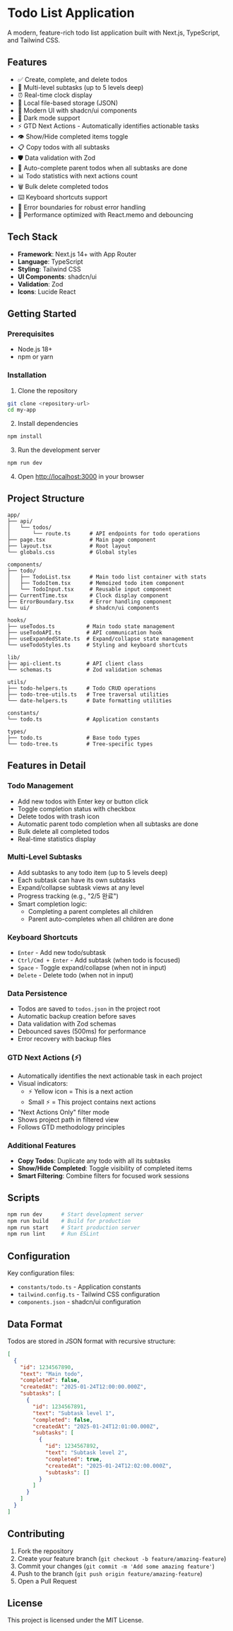 # Todo List Application

A modern, feature-rich todo list application built with Next.js, TypeScript, and Tailwind CSS.

## Features

- ✅ Create, complete, and delete todos
- 📝 Multi-level subtasks (up to 5 levels deep)
- ⏰ Real-time clock display
- 💾 Local file-based storage (JSON)
- 🎨 Modern UI with shadcn/ui components
- 🌙 Dark mode support
- ⚡ GTD Next Actions - Automatically identifies actionable tasks
- 👁️ Show/Hide completed items toggle
- 📋 Copy todos with all subtasks
- 🛡️ Data validation with Zod
- 🔄 Auto-complete parent todos when all subtasks are done
- 📊 Todo statistics with next actions count
- 🗑️ Bulk delete completed todos
- ⌨️ Keyboard shortcuts support
- 🚨 Error boundaries for robust error handling
- 💪 Performance optimized with React.memo and debouncing

## Tech Stack

- **Framework**: Next.js 14+ with App Router
- **Language**: TypeScript
- **Styling**: Tailwind CSS
- **UI Components**: shadcn/ui
- **Validation**: Zod
- **Icons**: Lucide React

## Getting Started

### Prerequisites

- Node.js 18+ 
- npm or yarn

### Installation

1. Clone the repository
```bash
git clone <repository-url>
cd my-app
```

2. Install dependencies
```bash
npm install
```

3. Run the development server
```bash
npm run dev
```

4. Open [http://localhost:3000](http://localhost:3000) in your browser

## Project Structure

```
app/
├── api/
│   └── todos/
│       └── route.ts      # API endpoints for todo operations
├── page.tsx              # Main page component
├── layout.tsx            # Root layout
└── globals.css           # Global styles

components/
├── todo/
│   ├── TodoList.tsx      # Main todo list container with stats
│   ├── TodoItem.tsx      # Memoized todo item component
│   └── TodoInput.tsx     # Reusable input component
├── CurrentTime.tsx       # Clock display component
├── ErrorBoundary.tsx     # Error handling component
└── ui/                   # shadcn/ui components

hooks/
├── useTodos.ts          # Main todo state management
├── useTodoAPI.ts        # API communication hook
├── useExpandedState.ts  # Expand/collapse state management
└── useTodoStyles.ts     # Styling and keyboard shortcuts

lib/
├── api-client.ts        # API client class
└── schemas.ts           # Zod validation schemas

utils/
├── todo-helpers.ts      # Todo CRUD operations
├── todo-tree-utils.ts   # Tree traversal utilities
└── date-helpers.ts      # Date formatting utilities

constants/
└── todo.ts              # Application constants

types/
├── todo.ts              # Base todo types
└── todo-tree.ts         # Tree-specific types
```

## Features in Detail

### Todo Management
- Add new todos with Enter key or button click
- Toggle completion status with checkbox
- Delete todos with trash icon
- Automatic parent todo completion when all subtasks are done
- Bulk delete all completed todos
- Real-time statistics display

### Multi-Level Subtasks
- Add subtasks to any todo item (up to 5 levels deep)
- Each subtask can have its own subtasks
- Expand/collapse subtask views at any level
- Progress tracking (e.g., "2/5 완료")
- Smart completion logic:
  - Completing a parent completes all children
  - Parent auto-completes when all children are done

### Keyboard Shortcuts
- `Enter` - Add new todo/subtask
- `Ctrl/Cmd + Enter` - Add subtask (when todo is focused)
- `Space` - Toggle expand/collapse (when not in input)
- `Delete` - Delete todo (when not in input)

### Data Persistence
- Todos are saved to `todos.json` in the project root
- Automatic backup creation before saves
- Data validation with Zod schemas
- Debounced saves (500ms) for performance
- Error recovery with backup files

### GTD Next Actions (⚡)
- Automatically identifies the next actionable task in each project
- Visual indicators:
  - ⚡ Yellow icon = This is a next action
  - Small ⚡ = This project contains next actions
- "Next Actions Only" filter mode
- Shows project path in filtered view
- Follows GTD methodology principles

### Additional Features
- **Copy Todos**: Duplicate any todo with all its subtasks
- **Show/Hide Completed**: Toggle visibility of completed items
- **Smart Filtering**: Combine filters for focused work sessions

## Scripts

```bash
npm run dev      # Start development server
npm run build    # Build for production
npm run start    # Start production server
npm run lint     # Run ESLint
```

## Configuration

Key configuration files:
- `constants/todo.ts` - Application constants
- `tailwind.config.ts` - Tailwind CSS configuration
- `components.json` - shadcn/ui configuration

## Data Format

Todos are stored in JSON format with recursive structure:
```json
[
  {
    "id": 1234567890,
    "text": "Main todo",
    "completed": false,
    "createdAt": "2025-01-24T12:00:00.000Z",
    "subtasks": [
      {
        "id": 1234567891,
        "text": "Subtask level 1",
        "completed": false,
        "createdAt": "2025-01-24T12:01:00.000Z",
        "subtasks": [
          {
            "id": 1234567892,
            "text": "Subtask level 2",
            "completed": true,
            "createdAt": "2025-01-24T12:02:00.000Z",
            "subtasks": []
          }
        ]
      }
    ]
  }
]
```

## Contributing

1. Fork the repository
2. Create your feature branch (`git checkout -b feature/amazing-feature`)
3. Commit your changes (`git commit -m 'Add some amazing feature'`)
4. Push to the branch (`git push origin feature/amazing-feature`)
5. Open a Pull Request

## License

This project is licensed under the MIT License.